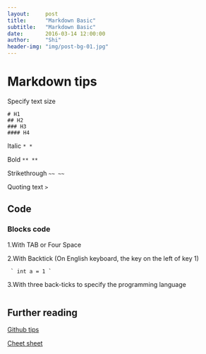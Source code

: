```yaml
---
layout:     post
title:      "Markdown Basic"
subtitle:   "Markdown Basic"
date:       2016-03-14 12:00:00
author:     "Shi"
header-img: "img/post-bg-01.jpg"
---
```


# Markdown tips

Specify text size

```
# H1
## H2
### H3
#### H4
```

Italic `* *`

Bold `** **`

Strikethrough `~~ ~~`

Quoting text  `>`

## Code

### Blocks code 

1.With TAB or Four Space

2.With Backtick (On English keyboard, the key on the left of key 1) 

```
 ` int a = 1 `
```

3.With three back-ticks to specify the programming language 

>```javascript



## Further reading

[Github tips](https://help.github.com/articles/basic-writing-and-formatting-syntax/)

[Cheet sheet](https://github.com/adam-p/markdown-here/wiki/Markdown-Cheatsheet)
